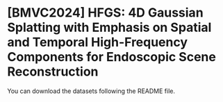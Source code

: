 # [BMVC2024] HFGS: 4D Gaussian Splatting with Emphasis on Spatial and Temporal High-Frequency Components for Endoscopic Scene Reconstruction

You can download the datasets following the README file.